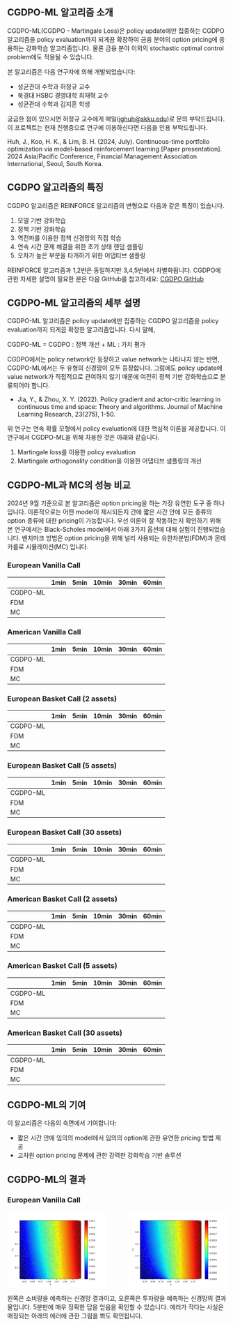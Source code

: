 ## CGDPO-ML 알고리즘 소개

CGDPO-ML(CGDPO - Martingale Loss)은 policy update에만 집중하는 CGDPO 알고리즘을 policy evaluation까지 되게끔 확장하여 금융 분야의 option pricing에 응용하는 강화학습 알고리즘입니다. 물론 금융 분야 이외의 stochastic optimal control problem에도 적용될 수 있습니다.

본 알고리즘은 다음 연구자에 의해 개발되었습니다:
* 성균관대 수학과 허정규 교수
* 북경대 HSBC 경영대학 최재혁 교수
* 성균관대 수학과 김지훈 학생

궁금한 점이 있으시면 허정규 교수에게 메일(jghuh@skku.edu)로 문의 부탁드립니다. 이 프로젝트는 현재 진행중으로 연구에 이용하신다면 다음을 인용 부탁드립니다.

Huh, J., Koo, H. K., & Lim, B. H. (2024, July). Continuous-time portfolio optimization via model-based reinforcement learning [Paper presentation]. 2024 Asia/Pacific Conference, Financial Management Association International, Seoul, South Korea.

## CGDPO 알고리즘의 특징

CGDPO 알고리즘은 REINFORCE 알고리즘의 변형으로 다음과 같은 특징이 있습니다.

1. 모델 기반 강화학습
2. 정책 기반 강화학습
3. 역전파를 이용한 정책 신경망의 직접 학습
4. 연속 시간 문제 해결을 위한 초기 상태 랜덤 샘플링
5. 오차가 높은 부분을 타개하기 위한 어댑티브 샘플링
   
REINFORCE 알고리즘과 1,2번은 동일하지만 3,4,5번에서 차별화됩니다. CGDPO에 관한 자세한 설명이 필요한 분은 다음 GitHub를 참고하세요:
[CGDPO GitHub](https://github.com/huhjeonggyu/cgdpo/tree/main)

## CGDPO-ML 알고리즘의 세부 설명

CGDPO-ML 알고리즘은 policy update에만 집중하는 CGDPO 알고리즘을 policy evaluation까지 되게끔 확장한 알고리즘입니다. 다시 말해, 

CGDPO-ML = CGDPO : 정책 개선 + ML : 가치 평가

CGDPO에서는 policy network만 등장하고 value network는 나타나지 않는 반면, CGDPO-ML에서는 두 유형의 신경망이 모두 등장합니다. 그럼에도 policy update에 value network가 직접적으로 관여하지 않기 때문에 여전히 정책 기반 강화학습으로 분류되어야 합니다.

* Jia, Y., & Zhou, X. Y. (2022). Policy gradient and actor-critic learning in continuous time and space: Theory and algorithms. Journal of Machine Learning Research, 23(275), 1-50.

위 연구는 연속 확률 모형에서 policy evaluation에 대한 핵심적 이론을 제공합니다. 이 연구에서 CGDPO-ML을 위해 차용한 것은 아래와 같습니다.

1. Martingale loss를 이용한 policy evaluation
2. Martingale orthogonality condition을 이용한 어댑티브 샘플링의 개선

## CGDPO-ML과 MC의 성능 비교

2024년 9월 기준으로 본 알고리즘은 option pricing을 하는 가장 유연한 도구 중 하나입니다. 이론적으로는 어떤 model이 제시되든지 간에 짧은 시간 안에 모든 종류의 option 종류에 대한 pricing이 가능합니다. 우선 이론이 잘 작동하는지 확인하기 위해 본 연구에서는 Black-Scholes model에서 아래 3가지 옵션에 대해 실험이 진행되었습니다. 벤치마크 방법은 option pricing을 위해 널리 사용되는 유한차분법(FDM)과 몬테카를로 시뮬레이션(MC) 입니다.

### European Vanilla Call
| | 1min | 5min | 10min | 30min | 60min |
|--------|------|------|------|-------|-------|
| CGDPO-ML |  |  | |  |  |
| FDM |  |  |  |  |  |
| MC |  |  |  |  |  |

### American Vanilla Call
| | 1min | 5min | 10min | 30min | 60min |
|--------|------|------|------|-------|-------|
| CGDPO-ML |  |  | |  |  |
| FDM |  |  |  |  |  |
| MC |  |  |  |  |  |

### European Basket Call (2 assets)
| | 1min | 5min | 10min | 30min | 60min |
|--------|------|------|------|-------|-------|
| CGDPO-ML |  |  | |  |  |
| FDM |  |  |  |  |  |
| MC |  |  |  |  |  |

### European Basket Call (5 assets)
| | 1min | 5min | 10min | 30min | 60min |
|--------|------|------|------|-------|-------|
| CGDPO-ML |  |  | |  |  |
| FDM |  |  |  |  |  |
| MC |  |  |  |  |  |

### European Basket Call (30 assets)
| | 1min | 5min | 10min | 30min | 60min |
|--------|------|------|------|-------|-------|
| CGDPO-ML |  |  | |  |  |
| FDM |  |  |  |  |  |
| MC |  |  |  |  |  |

### American Basket Call (2 assets)
| | 1min | 5min | 10min | 30min | 60min |
|--------|------|------|------|-------|-------|
| CGDPO-ML |  |  | |  |  |
| FDM |  |  |  |  |  |
| MC |  |  |  |  |  |

### American Basket Call (5 assets)
| | 1min | 5min | 10min | 30min | 60min |
|--------|------|------|------|-------|-------|
| CGDPO-ML |  |  | |  |  |
| FDM |  |  |  |  |  |
| MC |  |  |  |  |  |

### American Basket Call (30 assets)
| | 1min | 5min | 10min | 30min | 60min |
|--------|------|------|------|-------|-------|
| CGDPO-ML |  |  | |  |  |
| FDM |  |  |  |  |  |
| MC |  |  |  |  |  |

## CGDPO-ML의 기여

이 알고리즘은 다음의 측면에서 기여합니다:

* 짧은 시간 안에 임의의 model에서 임의의 option에 관한 유연한 pricing 방법 제공
* 고차원 option pricing 문제에 관한 강력한 강화학습 기반 솔루션

## CGDPO-ML의 결과

### European Vanilla Call

<div style="display: flex; justify-content: space-between;">
    <img src="./vanilla/image/1min_vanilla_net.png" alt="1분 바닐라 신경망" width="45%">
    <img src="./vanilla/image/vanilla_sol.png" alt="바닐라 정답" width="45%">
</div>

왼쪽은 소비량을 예측하는 신경망 결과이고, 오른쪽은 투자량을 예측하는 신경망의 결과물입니다. 5분만에 매우 정확한 답을 얻음을 확인할 수 있습니다. 에러가 작다는 사실은 매칭되는 아래의 에러에 관한 그림을 봐도 확인됩니다.
